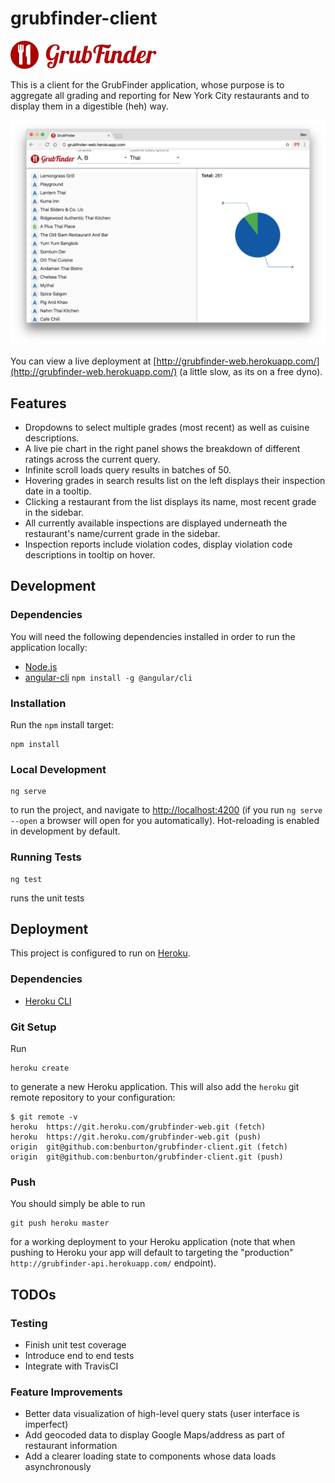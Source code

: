 # grubfinder-client
[![Logo](src/assets/logo.png)](src/assets/logo.png)

This is a client for the GrubFinder application, whose purpose is to aggregate all grading and reporting for New York City restaurants and to display them in a digestible (heh) way.

[![Screenshot](screenshot.png)](screenshot.png)

You can view a live deployment at [http://grubfinder-web.herokuapp.com/](http://grubfinder-web.herokuapp.com/) (a little slow, as its on a free dyno).

## Features
- Dropdowns to select multiple grades (most recent) as well as cuisine descriptions.
- A live pie chart in the right panel shows the breakdown of different ratings across the current query.
- Infinite scroll loads query results in batches of 50.
- Hovering grades in search results list on the left displays their inspection date in a tooltip.
- Clicking a restaurant from the list displays its name, most recent grade in the sidebar.
- All currently available inspections are displayed underneath the restaurant's name/current grade in the sidebar.
- Inspection reports include violation codes, display violation code descriptions in tooltip on hover.

## Development

### Dependencies

You will need the following dependencies installed in order to run the application locally:

- [Node.js](https://nodejs.org/)
- [angular-cli](https://github.com/angular/angular-cli) ```npm install -g @angular/cli```

### Installation

Run the `npm` install target:

```
npm install
```

### Local Development

```
ng serve
```

to run the project, and navigate to [http://localhost:4200](http://localhost:4200) (if you run `ng serve --open` a browser will open for you automatically). Hot-reloading is enabled in development by default.

### Running Tests

```
ng test
```

runs the unit tests

## Deployment

This project is configured to run on [Heroku](https://www.heroku.com/).

### Dependencies

- [Heroku CLI](https://devcenter.heroku.com/articles/heroku-cli)

### Git Setup

Run 

```
heroku create
```

to generate a new Heroku application. This will also add the `heroku` git remote repository to your configuration:

```
$ git remote -v
heroku	https://git.heroku.com/grubfinder-web.git (fetch)
heroku	https://git.heroku.com/grubfinder-web.git (push)
origin	git@github.com:benburton/grubfinder-client.git (fetch)
origin	git@github.com:benburton/grubfinder-client.git (push)
```

### Push

You should simply be able to run

```
git push heroku master
```

for a working deployment to your Heroku application (note that when pushing to Heroku your app will default to targeting the "production" `http://grubfinder-api.herokuapp.com/` endpoint).

## TODOs

### Testing
- Finish unit test coverage
- Introduce end to end tests
- Integrate with TravisCI

### Feature Improvements
- Better data visualization of high-level query stats (user interface is imperfect)
- Add geocoded data to display Google Maps/address as part of restaurant information
- Add a clearer loading state to components whose data loads asynchronously

